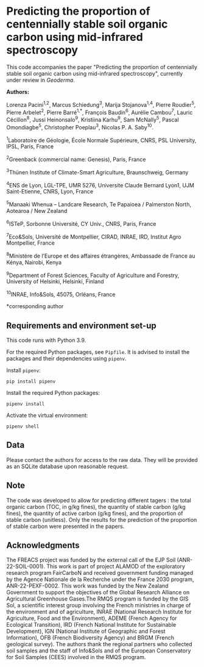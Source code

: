 # Predicting the proportion of centennially stable soil organic carbon using mid-infrared spectroscopy

This code accompanies the paper "Predicting the proportion of centennially stable soil organic carbon using mid-infrared spectroscopy", currently under review in _Geoderma_.

**Authors:**

Lorenza Pacini<sup>1,2</sup>, Marcus Schiedung<sup>3</sup>, Marija Stojanova<sup>1,4</sup>, Pierre Roudier<sup>5</sup>, Pierre Arbelet<sup>2</sup>, Pierre Barré<sup>1,*</sup>, François Baudin<sup>6</sup>, Aurélie Cambou<sup>7</sup>, Lauric Cécillon<sup>8</sup>, Jussi Heinonsalo<sup>9</sup>, Kristiina Karhu<sup>9</sup>, Sam McNally<sup>5</sup>, Pascal Omondiagbe<sup>5</sup>, Christopher Poeplau<sup>3</sup>, Nicolas P. A. Saby<sup>10</sup>. 

<sup>1</sup>Laboratoire de Géologie, École Normale Supérieure, CNRS, PSL University, IPSL, Paris, France

<sup>2</sup>Greenback (commercial name: Genesis), Paris, France 

<sup>3</sup>Thünen Institute of Climate-Smart Agriculture, Braunschweig, Germany

<sup>4</sup>ENS de Lyon, LGL-TPE, UMR 5276, Universite Claude Bernard Lyon1, UJM Saint-Etienne, CNRS, Lyon, France

<sup>5</sup>Manaaki Whenua – Landcare Research, Te Papaioea / Palmerston North, Aotearoa / New Zealand

<sup>6</sup>ISTeP, Sorbonne Université, CY Univ., CNRS, Paris, France

<sup>7</sup>Eco&Sols, Université de Montpellier, CIRAD, INRAE, IRD, Institut Agro Montpellier, France

<sup>8</sup>Ministère de l’Europe et des affaires étrangères, Ambassade de France au Kénya, Nairobi, Kenya

<sup>9</sup>Department of Forest Sciences, Faculty of Agriculture and Forestry, University of Helsinki, Helsinki, Finland

<sup>10</sup>INRAE, Info&Sols, 45075, Orléans, France

*corresponding author

## Requirements and environment set-up

This code runs with Python 3.9.

For the required Python packages, see `Pipfile`. It is advised to install the packages and their dependencies using `pipenv`.


Install `pipenv`:
```
pip install pipenv
```

Install the required Python packages:

```
pipenv install
```

Activate the virtual environment:

```
pipenv shell
```

## Data

Please contact the authors for access to the raw data. They will be provided as an SQLite database upon reasonable request.

## Note

The code was developed to allow for predicting different tagers : the total organic carbon (TOC, in g/kg fines), the quantity of stable carbon (g/kg fines), the quantity of active carbon (g/kg fines), and the proportion of stable carbon (unitless). Only the results for the prediction of the proportion of stable carbon were presented in the papers. 


## Acknowledgments

The FREACS project was funded by the external call of the EJP Soil (ANR-22-SOIL-0001). This work is part of project ALAMOD of the exploratory research program FairCarboN and received government funding managed by the Agence Nationale de la Recherche under the France 2030 program, ANR-22-PEXF-0002. This work was funded by the New Zealand Government to support the objectives of the Global Research Alliance on Agricultural Greenhouse Gases.The RMQS program is funded by the GIS Sol, a scientific interest group involving the French ministries in charge of the environment and of agriculture, INRAE (National Research Institute for Agriculture, Food and the Environment), ADEME (French Agency for Ecological Transition), IRD (French National Institute for Sustainable Development), IGN (National Institute of Geographic and Forest Information), OFB (French Biodiversity Agency) and BRGM (French geological survey). The authors thank the regional partners who collected soil samples and the staff of Info&Sols and of the European Conservatory for Soil Samples (CEES) involved in the RMQS program.